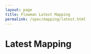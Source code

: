 ```yaml
---
layout: page
title: Flowman Latest Mapping
permalink: /spec/mapping/latest.html
---
```

# Latest Mapping
